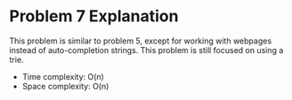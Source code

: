 # Problem 7 Explanation

This problem is similar to problem 5, except for working with webpages instead of auto-completion strings. This problem is still focused on using a trie.

- Time complexity: O(n)
- Space complexity: O(n)
